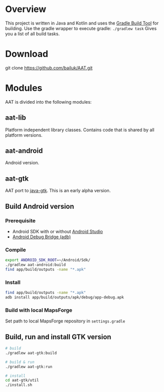 # Overview
This project is written in Java and Kotlin and uses the [Gradle Build Tool](https://gradle.org/) for building.
Use the gradle wrapper to execute gradle:
`./gradlew task` Gives you a list of all build tasks.

# Download
git clone https://github.com/bailuk/AAT.git

# Modules
AAT is divided into the following modules:

## aat-lib
Platform independent library classes. Contains code that is shared by all platform versions.

##  aat-android
Android version.

## aat-gtk
AAT port to [java-gtk](https://github.com/bailuk/java-gtk). This is an early alpha version. 

## Build Android version
### Prerequisite
- Android SDK with or without [Android Studio](https://developer.android.com/studio/)
- [Android Debug Bridge (adb)](https://developer.android.com/studio/command-line/adb)

### Compile
```bash
export ANDROID_SDK_ROOT=~/Android/Sdk/ 
./gradlew aat-android:build
find app/build/outputs -name "*.apk"
```

### Install
```bash
find app/build/outputs -name "*.apk"
adb install app/build/outputs/apk/debug/app-debug.apk
```

### Build with local MapsForge
Set path to local MapsForge repository in `settings.gradle`

## Build, run and install GTK version
```bash
# build
./gradlew aat-gtk:build

# build & run
./gradlew aat-gtk:run

# install
cd aat-gtk/util
./install.sh
```
